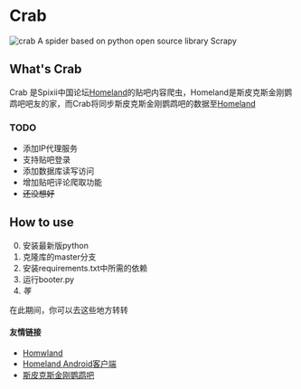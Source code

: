 # Crab
![crab](https://user-images.githubusercontent.com/52604402/135742646-81ab327f-ceca-4700-9b56-09e7413c68c1.jpg)
A spider based on python open source library Scrapy

## What's Crab

Crab 是Spixii中国论坛[Homeland](http://spixii.cn)的贴吧内容爬虫，Homeland是斯皮克斯金刚鹦鹉吧吧友的家，而Crab将同步斯皮克斯金刚鹦鹉吧的数据至[Homeland](http://spixii.cn)

### TODO

- 添加IP代理服务
- 支持贴吧登录
- 添加数据库读写访问
- 增加贴吧评论爬取功能
- ~~还没想好~~

## How to use

0. 安装最新版python
1. 克隆库的master分支
2. 安装requirements.txt中所需的依赖
3. 运行booter.py
4. *等*

在此期间，你可以去这些地方转转

#### 友情链接
- [Homwland](http://spixii.cn/topics)
- [Homeland Android客户端](https://github.com/GatoNaranja/Homeland)
- [斯皮克斯金刚鹦鹉吧](https://tieba.baidu.com/f?frs=yqtb&kw=%E6%96%AF%E7%9A%AE%E5%85%8B%E6%96%AF%E9%87%91%E5%88%9A%E9%B9%A6%E9%B9%89&traceid=)
